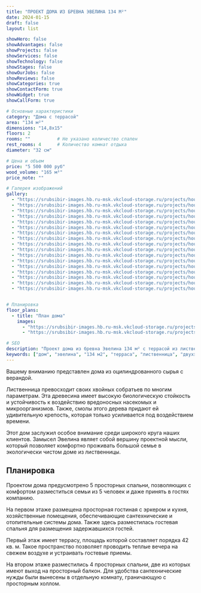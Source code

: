 ```yaml
---
title: "ПРОЕКТ ДОМА ИЗ БРЕВНА ЭВЕЛИНА 134 М²"
date: 2024-01-15
draft: false
layout: list

showHero: false
showAdvantages: false
showProjects: false
showServices: false
showTechnology: false
showStages: false
showOurJobs: false
showReviews: false
showCategories: true
showContactForm: true
showWidget: true
showCallForm: true

# Основные характеристики
category: "Дома с террасой"
area: "134 м²"
dimensions: "14,8x15"
floors: 2
rooms: ""          # Не указано количество спален
rest_rooms: 4      # Количество комнат отдыха
diameter: "32 см"

# Цена и объем
price: "5 500 000 руб"
wood_volume: "165 м³"
price_note: ""

# Галерея изображений
gallery:
  - "https://srubsibir-images.hb.ru-msk.vkcloud-storage.ru/projects/houses/dom-evelina-134/dom-4.jpg"
  - "https://srubsibir-images.hb.ru-msk.vkcloud-storage.ru/projects/houses/dom-evelina-134/dom-4-1.jpg"
  - "https://srubsibir-images.hb.ru-msk.vkcloud-storage.ru/projects/houses/dom-evelina-134/dom-4-2.jpg"
  - "https://srubsibir-images.hb.ru-msk.vkcloud-storage.ru/projects/houses/dom-evelina-134/dom-4-3.jpg"
  - "https://srubsibir-images.hb.ru-msk.vkcloud-storage.ru/projects/houses/dom-evelina-134/dom-4-4.jpg"
  - "https://srubsibir-images.hb.ru-msk.vkcloud-storage.ru/projects/houses/dom-evelina-134/dom-4-5.jpg"
  - "https://srubsibir-images.hb.ru-msk.vkcloud-storage.ru/projects/houses/dom-evelina-134/dom-4-6.jpg"
  - "https://srubsibir-images.hb.ru-msk.vkcloud-storage.ru/projects/houses/dom-evelina-134/dom-4-7.jpg"
  - "https://srubsibir-images.hb.ru-msk.vkcloud-storage.ru/projects/houses/dom-evelina-134/dom-4-8.jpg"
  - "https://srubsibir-images.hb.ru-msk.vkcloud-storage.ru/projects/houses/dom-evelina-134/dom-4-9.jpg"
  - "https://srubsibir-images.hb.ru-msk.vkcloud-storage.ru/projects/houses/dom-evelina-134/dom-4-10.jpg"
  - "https://srubsibir-images.hb.ru-msk.vkcloud-storage.ru/projects/houses/dom-evelina-134/dom-4-11.jpg"
  - "https://srubsibir-images.hb.ru-msk.vkcloud-storage.ru/projects/houses/dom-evelina-134/dom-4-12.jpg"
  - "https://srubsibir-images.hb.ru-msk.vkcloud-storage.ru/projects/houses/dom-evelina-134/dom-4-13.jpg"
  - "https://srubsibir-images.hb.ru-msk.vkcloud-storage.ru/projects/houses/dom-evelina-134/dom-4-14.jpg"
  - "https://srubsibir-images.hb.ru-msk.vkcloud-storage.ru/projects/houses/dom-evelina-134/dom-4-15.png"
  - "https://srubsibir-images.hb.ru-msk.vkcloud-storage.ru/projects/houses/dom-evelina-134/dom-4-16.png"


# Планировка
floor_plans:
  - title: "План дома"
    images:
      - "https://srubsibir-images.hb.ru-msk.vkcloud-storage.ru/projects/houses/dom-evelina-134/dom-4-15.png"
      - "https://srubsibir-images.hb.ru-msk.vkcloud-storage.ru/projects/houses/dom-evelina-134/dom-4-16.png"

# SEO
description: "Проект дома из бревна Эвелина 134 м² с террасой из лиственницы. Двухэтажный дом с 4 комнатами отдыха и балконом. Диаметр бревна 32 см."
keywords: ["дом", "эвелина", "134 м2", "терраса", "лиственница", "двухэтажный", "балкон"]
---
```


Вашему вниманию представлен дома из оцилиндрованного сырья с верандой.

Лиственница превосходит своих хвойных собратьев по многим параметрам. Эта древесина имеет высокую биологическую стойкость и устойчивость к воздействию вредоносных насекомых и микроорганизмов. Также, смолы этого дерева придают ей удивительную крепость, которая только усиливается под воздействием времени.

Этот дом заслужил особое внимание среди широкого круга наших клиентов. Замысел Эвелина являет собой вершину проектной мысли, который позволяет комфортно проживать большой семье в экологически чистом доме из лиственницы.

## Планировка

Проектом дома предусмотрено 5 просторных спальни, позволяющих с комфортом разместиться семьи из 5 человек и даже принять в гостях компанию.

На первом этаже размещена просторная гостиная с эркером и кухня, хозяйственные помещения, обеспечивающие сантехнические и отопительные системы дома. Также здесь разместилась гостевая спальня для размещения задержавшихся гостей.

Первый этаж имеет террасу, площадь которой составляет порядка 42 кв. м. Такое пространство позволяет проводить теплые вечера на свежем воздухе и устраивать гостевые приемы.

На втором этаже разместились 4 просторных спальни, две из которых имеют выход на просторный балкон. Для удобства сантехнические нужды были вынесены в отдельную комнату, граничающую с просторным холлом.
